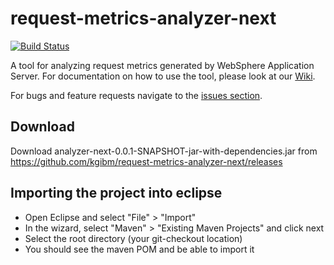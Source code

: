 # request-metrics-analyzer-next #

[![Build Status](https://travis-ci.org/kgibm/request-metrics-analyzer-next.svg)](https://travis-ci.org/kgibm/request-metrics-analyzer-next)

A tool for analyzing request metrics generated by WebSphere Application Server. For documentation on how to use the tool, please look at our [Wiki](https://github.com/kgibm/request-metrics-analyzer-next/wiki).

For bugs and feature requests navigate to the [issues section](https://github.com/kgibm/request-metrics-analyzer-next/issues).

## Download ##

Download analyzer-next-0.0.1-SNAPSHOT-jar-with-dependencies.jar from https://github.com/kgibm/request-metrics-analyzer-next/releases

## Importing the project into eclipse ##
* Open Eclipse and select "File" > "Import"
* In the wizard, select "Maven" > "Existing Maven Projects" and click next
* Select the root directory (your git-checkout location)
* You should see the maven POM and be able to import it
